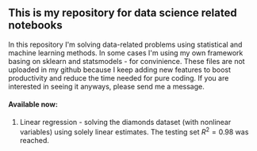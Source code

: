 ## This is my repository for data science related notebooks

In this repository I'm solving data-related problems using statistical and machine learning methods. In some cases I'm using my own framework basing on sklearn and statsmodels - for convinience. These files are not uploaded in my github because I keep adding new features to boost productivity and reduce the time needed for pure coding. If you are interested in seeing it anyways, please send me a message.


#### Available now:

1. Linear regression - solving the diamonds dataset (with nonlinear variables) using solely linear estimates. The testing set $R^2 = 0.98$ was reached.
